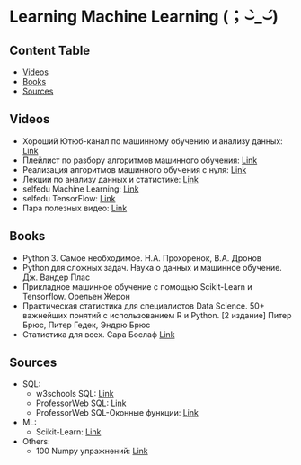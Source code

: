# Learning Machine Learning (；⌣̀_⌣́)

## Content Table
- [Videos](#videos)
- [Books](#books)
- [Sources](#sources)

## Videos
* Хороший Ютюб-канал по машинному обучению и анализу данных: [Link](https://www.youtube.com/@machine_learrrning/videos)
* Плейлист по разбору алгоритмов машинного обучения: [Link](https://www.youtube.com/playlist?list=PLzwBbXU6LkXXVbJbMZHgu6JJ8LK5ETEeX)
* Реализация алгоритмов машинного обучения с нуля: [Link](https://www.youtube.com/@mlpython1089/videos)
* Лекции по анализу данных и статистике: [Link](https://www.youtube.com/playlist?list=PLlb7e2G7aSpRb95_Wi7lZ-zA6fOjV3_l7)
* selfedu Machine Learning: [Link](https://www.youtube.com/playlist?list=PLA0M1Bcd0w8zxDIDOTQHsX68MCDOAJDtj)
* selfedu TensorFlow: [Link](https://www.youtube.com/playlist?list=PLA0M1Bcd0w8ynD1umfubKq1OBYRXhXkmH)
* Пара полезных видео: [Link](https://www.youtube.com/@%D0%9C%D0%B0%D1%88%D0%B8%D0%BD%D0%BD%D0%BE%D0%B5%D0%BE%D0%B1%D1%83%D1%87%D0%B5%D0%BD%D0%B8%D0%B5%D0%B4%D0%BB%D1%8F%D0%BB%D1%8E%D0%B4%D0%B5%D0%B9)

## Books
* Python 3. Самое необходимое. Н.А. Прохоренок, В.А. Дронов
* Python для сложных задач. Наука о данных и машинное обучение. Дж. Вандер Плас
* Прикладное машинное обучение с помощью Scikit-Learn и Tensorflow. Орельен Жерон
* Практическая статистика для специалистов Data Science. 50+ важнейших понятий с использованием R и Python. [2 издание] Питер Брюс, Питер Гедек, Эндрю Брюс
* Статистика для всех. Сара Бослаф [Link](https://viewer.rusneb.ru/ru/000199_000009_008642772?page=1&rotate=0&theme=white)

## Sources
* SQL:
    * w3schools SQL: [Link](https://www.schoolsw3.com/sql/index.php)
    * ProfessorWeb SQL: [Link](https://professorweb.ru/my/sql-server/2012/level1/)
    * ProfessorWeb SQL-Оконные функции: [Link](https://professorweb.ru/my/sql-server/window-functions/level1/)
* ML:
    * Scikit-Learn: [Link](https://scikit-learn.ru/stable/index.html)
* Others:
    * 100 Numpy упражнений: [Link](https://github.com/rougier/numpy-100)